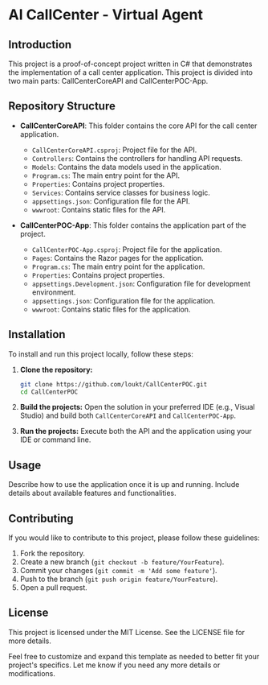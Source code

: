 # AI CallCenter - Virtual Agent

## Introduction
This project is a proof-of-concept project written in C# that demonstrates the implementation of a call center application. This project is divided into two main parts: CallCenterCoreAPI and CallCenterPOC-App.

## Repository Structure
- **CallCenterCoreAPI**: This folder contains the core API for the call center application.
  - `CallCenterCoreAPI.csproj`: Project file for the API.
  - `Controllers`: Contains the controllers for handling API requests.
  - `Models`: Contains the data models used in the application.
  - `Program.cs`: The main entry point for the API.
  - `Properties`: Contains project properties.
  - `Services`: Contains service classes for business logic.
  - `appsettings.json`: Configuration file for the API.
  - `wwwroot`: Contains static files for the API.

- **CallCenterPOC-App**: This folder contains the application part of the project.
  - `CallCenterPOC-App.csproj`: Project file for the application.
  - `Pages`: Contains the Razor pages for the application.
  - `Program.cs`: The main entry point for the application.
  - `Properties`: Contains project properties.
  - `appsettings.Development.json`: Configuration file for development environment.
  - `appsettings.json`: Configuration file for the application.
  - `wwwroot`: Contains static files for the application.

## Installation
To install and run this project locally, follow these steps:

1. **Clone the repository:**
   ```sh
   git clone https://github.com/loukt/CallCenterPOC.git
   cd CallCenterPOC
   ```

2. **Build the projects:**
   Open the solution in your preferred IDE (e.g., Visual Studio) and build both `CallCenterCoreAPI` and `CallCenterPOC-App`.

3. **Run the projects:**
   Execute both the API and the application using your IDE or command line.

## Usage
Describe how to use the application once it is up and running. Include details about available features and functionalities.

## Contributing
If you would like to contribute to this project, please follow these guidelines:

1. Fork the repository.
2. Create a new branch (`git checkout -b feature/YourFeature`).
3. Commit your changes (`git commit -m 'Add some feature'`).
4. Push to the branch (`git push origin feature/YourFeature`).
5. Open a pull request.

## License
This project is licensed under the MIT License. See the LICENSE file for more details.

Feel free to customize and expand this template as needed to better fit your project's specifics. Let me know if you need any more details or modifications.
